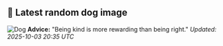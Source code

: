## 🐶 Latest random dog image
![Dog](https://images.dog.ceo/breeds/sheepdog-english/n02105641_10672.jpg)
**Advice:** "Being kind is more rewarding than being right."
*Updated: 2025-10-03 20:35 UTC*
